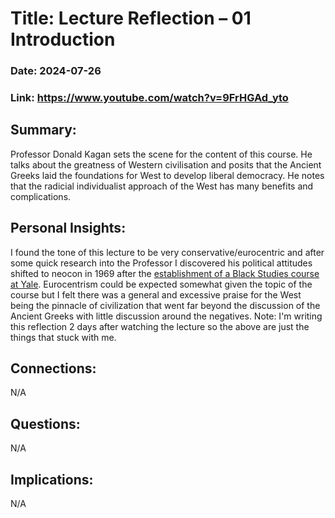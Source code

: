 # Title: Lecture Reflection – 01 Introduction
### Date: 2024-07-26
### Link: https://www.youtube.com/watch?v=9FrHGAd_yto

## Summary:
Professor Donald Kagan sets the scene for the content of this course. He talks about the greatness of Western civilisation and posits that the Ancient Greeks laid the foundations for West to develop liberal democracy. 
He notes that the radicial individualist approach of the West has many benefits and complications.

## Personal Insights: 
I found the tone of this lecture to be very conservative/eurocentric and after some quick research into the Professor I discovered his political attitudes shifted to neocon in 1969 after the [establishment of a Black Studies course at Yale](https://apnews.com/article/europe-arts-and-entertainment-d8745b078b9d515e5a75a573d9216fe4).
Eurocentrism could be expected somewhat given the topic of the course but I felt there was a general and excessive praise for the West being the pinnacle of civilization that went far beyond the discussion of the Ancient Greeks with little discussion around the negatives.
Note: I'm writing this reflection 2 days after watching the lecture so the above are just the things that stuck with me.

## Connections: 
N/A

## Questions: 
N/A 

## Implications: 
N/A
